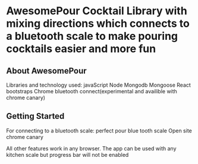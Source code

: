 # AwesomePour  Cocktail Library with mixing directions which connects to a bluetooth scale to make pouring cocktails easier and more fun

## About AwesomePour

Libraries and technology used: 
   javaScript
   Node
   Mongodb
   Mongoose
   React
   bootstraps
   Chrome bluetooth connect(experimental and availible with chrome canary)

## Getting Started

For connecting to a bluetooth scale:
         perfect pour blue tooth scale
         Open site chrome canary
         
All other features work in any browser. The app can be used with any kitchen scale but progress bar will not be enabled      


